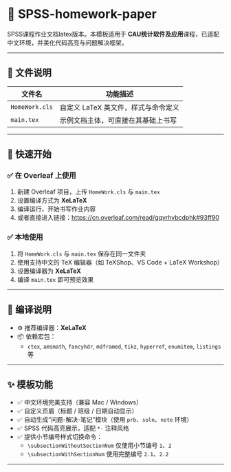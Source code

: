 # 📘 SPSS-homework-paper
SPSS课程作业文档latex版本。本模板适用于 **CAU统计软件及应用**课程，已适配中文环境，并美化代码高亮与问题解决框架。

---

## 📁 文件说明

| 文件名         | 功能描述                           |
|----------------|------------------------------------|
| `HomeWork.cls` | 自定义 LaTeX 类文件，样式与命令定义 |
| `main.tex`     | 示例文档主体，可直接在其基础上书写 |

---

## 🚀 快速开始

### ✅ 在 Overleaf 上使用

1. 新建 Overleaf 项目，上传 `HomeWork.cls` 与 `main.tex`
2. 设置编译方式为 **XeLaTeX**
3. 编译运行，开始书写作业内容
4. 或者直接进入链接：https://cn.overleaf.com/read/gqyrhvbcdphk#93ff90

### ✅ 本地使用

1. 将 `HomeWork.cls` 与 `main.tex` 保存在同一文件夹
2. 使用支持中文的 TeX 编辑器（如 TeXShop、VS Code + LaTeX Workshop）
3. 设置编译器为 **XeLaTeX**
4. 编译 `main.tex` 即可预览效果

---

## 🔧 编译说明

- ⚙ 推荐编译器：**XeLaTeX**
- 📦 依赖宏包：
  - `ctex`, `amsmath`, `fancyhdr`, `mdframed`, `tikz`, `hyperref`, `enumitem`, `listings` 等

---

## ✨ 模板功能

- ✅ 中文环境完美支持（兼容 Mac / Windows）
- ✅ 自定义页眉（标题 / 班级 / 日期自动显示）
- ✅ 自动生成“问题-解决-笔记”模块（使用 `prb`、`soln`、`note` 环境）
- ✅ SPSS 代码高亮展示，适配 `*-` 注释风格
- ✅ 提供小节编号样式切换命令：  
  - `\subsectionWithoutSectionNum` 仅使用小节编号 `1`、`2`  
  - `\subsectionWithSectionNum` 使用完整编号 `2.1`、`2.2`

---

